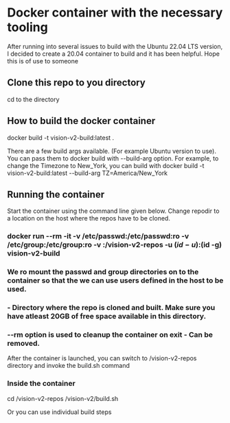 # Docker container with the necessary tooling

After running into several issues to build with the Ubuntu 22.04 LTS version, I decided to create a 20.04 container to build and it has been helpful.
Hope this is of use to someone

## Clone this repo to you directory

cd to the directory

## How to build the docker container

docker build -t vision-v2-build:latest .

There are a few build args available. (For example Ubuntu version to use). 
You can pass them to docker build with --build-arg option.  For example,
to change the Timezone to New_York, you can build with
docker build -t vision-v2-build:latest --build-arg TZ=America/New_York


## Running the container

Start the container using the command line given below. Change repodir to a
location on the host where the repos have to be cloned. 

### docker run --rm -it  -v /etc/passwd:/etc/passwd:ro -v /etc/group:/etc/group:ro -v <repodir>:/vision-v2-repos -u $(id -u):$(id -g) vision-v2-build

### We ro mount  the passwd and group directories on to the container so that the we can use users defined in the host to be used.
### <repodir> - Directory where the repo is cloned and built.  Make sure you have atleast 20GB of free space available in this directory.
### --rm option is used to cleanup the container on exit - Can be removed.

After the container is launched, you can switch to /vision-v2-repos directory
and invoke the build.sh command 

### Inside the container
  cd /vision-v2-repos
  /vision-v2/build.sh
  
Or you can use individual build steps
  




